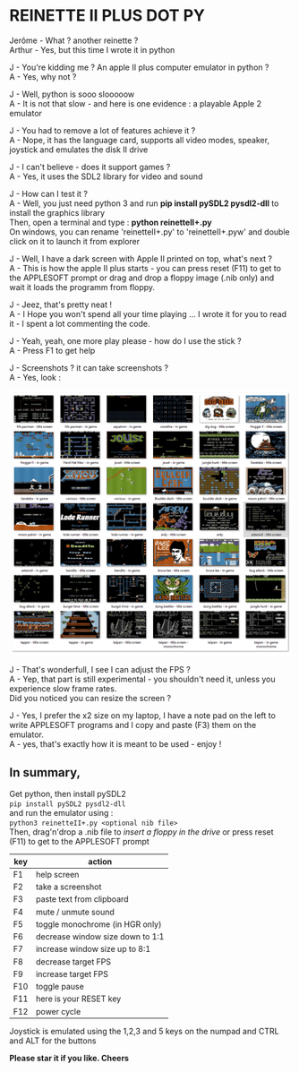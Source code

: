
# REINETTE II PLUS DOT PY

Jerôme - What ? another reinette ?  
Arthur - Yes, but this time I wrote it in python    

J - You're kidding me ? An apple II plus computer emulator in python ?  
A - Yes, why not ?  

J - Well, python is sooo slooooow  
A - It is not that slow - and here is one evidence : a playable Apple 2 emulator  

J - You had to remove a lot of features achieve it ?  
A - Nope, it has the language card, supports all video modes, speaker, joystick and emulates the disk II drive  
 
J - I can't believe - does it support games ?  
A - Yes, it uses the SDL2 library for video and sound  

J - How can I test it ?  
A - Well, you just need python 3 and run **pip install pySDL2 pysdl2-dll** to install the graphics library  
    Then, open a terminal and type : **python reinetteII+.py**  
    On windows, you can rename 'reinetteII+.py' to 'reinetteII+.pyw' and double click on it to launch it from explorer  

J - Well, I have a dark screen with Apple II printed on top, what's next ?  
A - This is how the apple II plus starts - you can press reset (F11) to get to the APPLESOFT prompt or drag and drop a floppy image (.nib only) and wait it loads the programm from floppy.  

J - Jeez, that's pretty neat !  
A - I Hope you won't spend all your time playing ... I wrote it for you to read it - I spent a lot commenting the code.  

J - Yeah, yeah, one more play please - how do I use the stick ?  
A - Press F1 to get help  

J - Screenshots ? it can take screenshots ?  
A - Yes, look :   

![screenshots](assets/screenshots.png)

J - That's wonderfull, I see I can adjust the FPS ?  
A - Yep, that part is still experimental - you shouldn't need it, unless you experience slow frame rates.  
    Did you noticed you can resize the screen ?  

J - Yes, I prefer the x2 size on my laptop, I have a note pad on the left to write APPLESOFT programs and I copy and paste (F3) them on the emulator.  
A - yes, that's exactly how it is meant to be used - enjoy !  


## In summary,

Get python, then install pySDL2   
```pip install pySDL2 pysdl2-dll```  
and run the emulator using :  
```python3 reinetteII+.py <optional nib file>```  
Then, drag'n'drop a .nib file to *insert a floppy in the drive* or press reset (F11) to get to the APPLESOFT prompt  


| key  | action                             |
|------|------------------------------------|
| F1   | help screen                        | 
| F2   | take a screenshot                  | 
| F3   | paste text from clipboard          | 
| F4   | mute / unmute sound                | 
| F5   | toggle monochrome (in HGR only)    | 
| F6   | decrease window size down to 1:1   | 
| F7   | increase window size up to 8:1     | 
| F8   | decrease target FPS                | 
| F9   | increase target FPS                | 
| F10  | toggle pause                       | 
| F11  | here is your RESET key             | 
| F12  | power cycle                        | 


Joystick is emulated using the 1,2,3 and 5 keys on the numpad and CTRL and ALT for the buttons    


**Please star it if you like. Cheers**  

